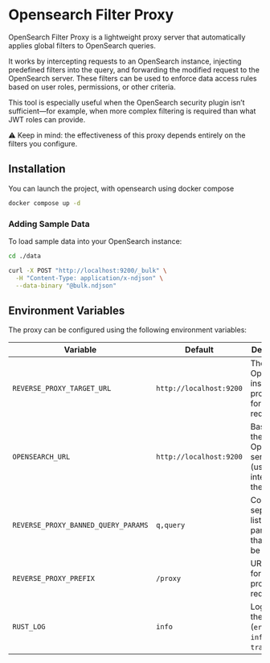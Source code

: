 # Opensearch Filter Proxy 

OpenSearch Filter Proxy is a lightweight proxy server that automatically applies global filters to OpenSearch queries.

It works by intercepting requests to an OpenSearch instance, injecting predefined filters into the query, and forwarding the modified request to the OpenSearch server. These filters can be used to enforce data access rules based on user roles, permissions, or other criteria.

This tool is especially useful when the OpenSearch security plugin isn’t sufficient—for example, when more complex filtering is required than what JWT roles can provide. 

⚠️ Keep in mind: the effectiveness of this proxy depends entirely on the filters you configure.

## Installation

You can launch the project, with opensearch using docker compose

```bash
docker compose up -d
```
### Adding Sample Data
To load sample data into your OpenSearch instance:

```bash
cd ./data 

curl -X POST "http://localhost:9200/_bulk" \
  -H "Content-Type: application/x-ndjson" \
  --data-binary "@bulk.ndjson"

```

## Environment Variables

The proxy can be configured using the following environment variables:

| Variable                         | Default                | Description                                                                |
|----------------------------------|------------------------|----------------------------------------------------------------------------|
| `REVERSE_PROXY_TARGET_URL`       | `http://localhost:9200` | The target OpenSearch instance the proxy forwards requests to.             |
| `OPENSEARCH_URL`                 | `http://localhost:9200` | Base URL of the OpenSearch server (used internally by the proxy).          |
| `REVERSE_PROXY_BANNED_QUERY_PARAMS` | `q,query`             | Comma-separated list of query parameters that should be blocked.|
| `REVERSE_PROXY_PREFIX`           | `/proxy`                | URL prefix for routing proxied requests.                                   |
| `RUST_LOG`                       | `info`                  | Log level for the proxy (`error`, `warn`, `info`, `debug`, `trace`).       |
